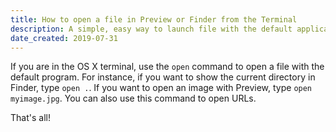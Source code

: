 ```yaml
---
title: How to open a file in Preview or Finder from the Terminal
description: A simple, easy way to launch file with the default application from your Mac's Terminal.
date_created: 2019-07-31
---
```


If you are in the OS X terminal, use the `open` command to open a file with the default program. For instance, if you want to show the current directory in Finder, type `open .`. If you want to open an image with Preview, type `open myimage.jpg`. You can also use this command to open URLs.

That's all!

